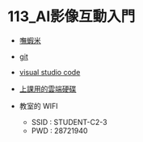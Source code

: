 # 113_AI影像互動入門

- [嘸蝦米](https://boshiamy.com/)

- [git](https://git-scm.com/)

- [visual studio code](https://code.visualstudio.com/)

- [上課用的雲端硬碟](https://drive.google.com/drive/folders/1KgtU5GrxqSX69DrHz9Hf0e90lH7osqnu?usp=drive_link)

- 教室的 WIFI
  - SSID : STUDENT-C2-3
  - PWD : 28721940
